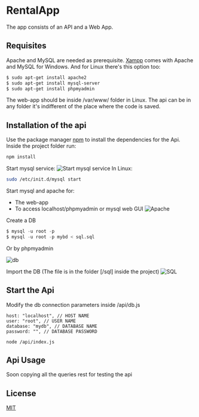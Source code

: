 # RentalApp

The app consists of an API and a Web App.

## Requisites
Apache and MySQL are needed as prerequisite.
[Xampp](https://www.apachefriends.org/es/index.html) comes with Apache and MySQL for Windows.
And for Linux there's this option too:
```bash
$ sudo apt-get install apache2
$ sudo apt-get install mysql-server
$ sudo apt-get install phpmyadmin
```
The web-app should be inside /var/www/ folder in Linux. The api can be in any folder it's indifferent  of the place where the code is saved.

## Installation of the api

Use the package manager [npm](https://nodejs.org/es/download/) to install the dependencies for the Api.
Inside the project folder run:

```bash
npm install
```
Start mysql service:
![Start mysql service](https://i.imgur.com/T1adNVS.png)
In Linux:
```bash
sudo /etc/init.d/mysql start
```

Start mysql and apache for:
- The web-app
- To access localhost/phpmyadmin or mysql web GUI
![Apache](https://i.imgur.com/H3r9Glm.png)

Create a DB
```sql
$ mysql -u root -p
$ mysql -u root -p mybd < sql.sql
```
Or by phpmyadmin

![db](https://i.imgur.com/JxMqAyO.png)

Import the DB (The file is in the folder [/sql] inside the project)
![SQL](https://i.imgur.com/CnNKeeJ.png)

## Start the Api

Modify the db connection parameters inside /api/db.js
```node
host: "localhost", // HOST NAME
user: "root", // USER NAME
database: "mydb", // DATABASE NAME
password: "", // DATABASE PASSWORD
```

```node
node /api/index.js
```

## Api Usage
Soon copying all the queries rest for testing the api

## License
[MIT](https://choosealicense.com/licenses/mit/)